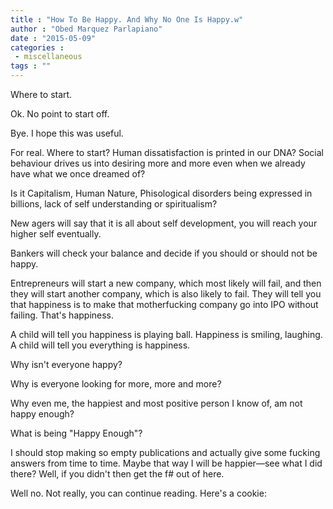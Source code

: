 ```yaml
---
title : "How To Be Happy. And Why No One Is Happy.w"
author : "Obed Marquez Parlapiano"
date : "2015-05-09"
categories : 
 - miscellaneous
tags : ""
---
```


Where to start.

Ok. No point to start off.

Bye. I hope this was useful.

For real. Where to start? Human dissatisfaction is printed in our DNA? Social behaviour drives us into desiring more and more even when we already have what we once dreamed of?

Is it Capitalism, Human Nature, Phisological disorders being expressed in billions, lack of self understanding or spiritualism?

New agers will say that it is all about self development, you will reach your higher self eventually.

Bankers will check your balance and decide if you should or should not be happy.

Entrepreneurs will start a new company, which most likely will fail, and then they will start another company, which is also likely to fail. They will tell you that happiness is to make that motherfucking company go into IPO without failing. That's happiness.

A child will tell you happiness is playing ball. Happiness is smiling, laughing. A child will tell you everything is happiness.

Why isn't everyone happy?

Why is everyone looking for more, more and more?

Why even me, the happiest and most positive person I know of, am not happy enough?

What is being "Happy Enough"?

I should stop making so empty publications and actually give some fucking answers from time to time. Maybe that way I will be happier—see what I did there? Well, if you didn't then get the f# out of here.

Well no. Not really, you can continue reading. Here's a cookie:
